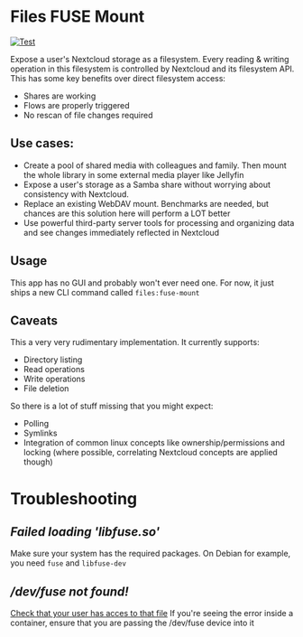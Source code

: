 # Files FUSE Mount
[![Test](https://github.com/Biont/files_fuse_mount/actions/workflows/test.yaml/badge.svg)](https://github.com/Biont/files_fuse_mount/actions/workflows/test.yaml)

Expose a user's Nextcloud storage as a filesystem. Every reading & writing operation in this filesystem is controlled by Nextcloud and its filesystem API.
This has some key benefits over direct filesystem access:

* Shares are working
* Flows are properly triggered
* No rescan of file changes required

## Use cases:
* Create a pool of shared media with colleagues and family. Then mount the whole library in some external media player like Jellyfin
* Expose a user's storage as a Samba share without worrying about consistency with Nextcloud.
* Replace an existing WebDAV mount. Benchmarks are needed, but chances are this solution here will perform a LOT better
* Use powerful third-party server tools for processing and organizing data and see changes immediately reflected in Nextcloud

## Usage
This app has no GUI and probably won't ever need one. For now, it just ships a new CLI command called `files:fuse-mount`

## Caveats
This a very very rudimentary implementation. It currently supports:
* Directory listing
* Read operations
* Write operations
* File deletion

So there is a lot of stuff missing that you might expect:
* Polling
* Symlinks
* Integration of common linux concepts like ownership/permissions and locking (where possible, correlating Nextcloud concepts are applied though)

# Troubleshooting
## *Failed loading 'libfuse.so'*
Make sure your system has the required packages. On Debian for example, you need `fuse` and `libfuse-dev`
## */dev/fuse not found!*
[Check that your user has acces to that file](https://superuser.com/questions/466304/how-do-i-make-sshfs-work-in-debian-i-get-dev-fuse-permission-denied)
If you're seeing the error inside a container, ensure that you are passing the /dev/fuse device into it
